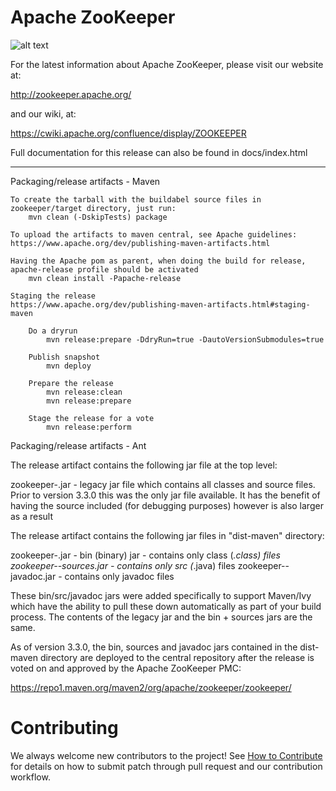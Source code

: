 # Apache ZooKeeper
![alt text](https://zookeeper.apache.org/images/zookeeper_small.gif "ZooKeeper")

For the latest information about Apache ZooKeeper, please visit our website at:

   http://zookeeper.apache.org/

and our wiki, at:

   https://cwiki.apache.org/confluence/display/ZOOKEEPER

Full documentation for this release can also be found in docs/index.html

---------------------------
Packaging/release artifacts - Maven

    To create the tarball with the buildabel source files in zookeeper/target directory, just run:
        mvn clean (-DskipTests) package

    To upload the artifacts to maven central, see Apache guidelines:
    https://www.apache.org/dev/publishing-maven-artifacts.html

    Having the Apache pom as parent, when doing the build for release, apache-release profile should be activated
        mvn clean install -Papache-release

    Staging the release
    https://www.apache.org/dev/publishing-maven-artifacts.html#staging-maven

        Do a dryrun
            mvn release:prepare -DdryRun=true -DautoVersionSubmodules=true

        Publish snapshot
            mvn deploy

        Prepare the release
            mvn release:clean
            mvn release:prepare

        Stage the release for a vote
            mvn release:perform


Packaging/release artifacts - Ant

The release artifact contains the following jar file at the top level:

zookeeper-<version>.jar         - legacy jar file which contains all classes
                                  and source files. Prior to version 3.3.0 this
                                  was the only jar file available. It has the 
                                  benefit of having the source included (for
                                  debugging purposes) however is also larger as
                                  a result

The release artifact contains the following jar files in "dist-maven" directory:

zookeeper-<version>.jar         - bin (binary) jar - contains only class (*.class) files
zookeeper-<version>-sources.jar - contains only src (*.java) files
zookeeper-<version>-javadoc.jar - contains only javadoc files

These bin/src/javadoc jars were added specifically to support Maven/Ivy which have 
the ability to pull these down automatically as part of your build process. 
The contents of the legacy jar and the bin + sources jars are the same.

As of version 3.3.0, the bin, sources and javadoc jars contained in the
dist-maven directory are deployed to the central repository after the release
is voted on and approved by the Apache ZooKeeper PMC:

  https://repo1.maven.org/maven2/org/apache/zookeeper/zookeeper/

# Contributing
We always welcome new contributors to the project! See [How to Contribute](https://cwiki.apache.org/confluence/display/ZOOKEEPER/HowToContribute) for details on how to submit patch through pull request and our contribution workflow.


